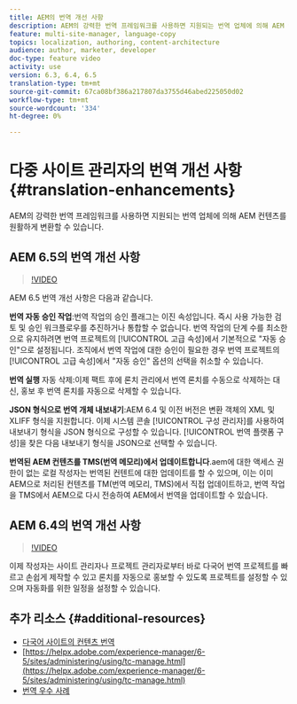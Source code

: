 ```yaml
---
title: AEM의 번역 개선 사항
description: AEM의 강력한 번역 프레임워크를 사용하면 지원되는 번역 업체에 의해 AEM 컨텐츠를 원활하게 변환할 수 있습니다. 최신 개선 사항에 대해 알아보십시오.
feature: multi-site-manager, language-copy
topics: localization, authoring, content-architecture
audience: author, marketer, developer
doc-type: feature video
activity: use
version: 6.3, 6.4, 6.5
translation-type: tm+mt
source-git-commit: 67ca08bf386a217807da3755d46abed225050d02
workflow-type: tm+mt
source-wordcount: '334'
ht-degree: 0%

---
```



# 다중 사이트 관리자의 번역 개선 사항 {#translation-enhancements}

AEM의 강력한 번역 프레임워크를 사용하면 지원되는 번역 업체에 의해 AEM 컨텐츠를 원활하게 변환할 수 있습니다.

## AEM 6.5의 번역 개선 사항

>[!VIDEO](https://video.tv.adobe.com/v/27405?quality=9&learn=on)

AEM 6.5 번역 개선 사항은 다음과 같습니다.

**번역 자동 승인 작업**:번역 작업의 승인 플래그는 이진 속성입니다. 즉시 사용 가능한 검토 및 승인 워크플로우를 추진하거나 통합할 수 없습니다. 번역 작업의 단계 수를 최소한으로 유지하려면 번역 프로젝트의 [!UICONTROL 고급 속성]에서 기본적으로 &quot;자동 승인&quot;으로 설정됩니다. 조직에서 번역 작업에 대한 승인이 필요한 경우 번역 프로젝트의 [!UICONTROL 고급 속성]에서 &quot;자동 승인&quot; 옵션의 선택을 취소할 수 있습니다.

**번역 실행** 자동 삭제:이제 팩트 후에 론치 관리에서 번역 론치를 수동으로 삭제하는 대신, 홍보 후 번역 론치를 자동으로 삭제할 수 있습니다.

**JSON 형식으로 번역 개체 내보내기**:AEM 6.4 및 이전 버전은 변환 객체의 XML 및 XLIFF 형식을 지원합니다. 이제 시스템 콘솔 [!UICONTROL 구성 관리자]를 사용하여 내보내기 형식을 JSON 형식으로 구성할 수 있습니다. [!UICONTROL 번역 플랫폼 구성]을 찾은 다음 내보내기 형식을 JSON으로 선택할 수 있습니다.

**번역된 AEM 컨텐츠를 TMS(번역 메모리)에서 업데이트합니다**.aem에 대한 액세스 권한이 없는 로컬 작성자는 번역된 컨텐트에 대한 업데이트를 할 수 있으며, 이는 이미 AEM으로 처리된 컨텐츠를 TM(번역 메모리, TMS)에서 직접 업데이트하고, 번역 작업을 TMS에서 AEM으로 다시 전송하여 AEM에서 번역을 업데이트할 수 있습니다.

## AEM 6.4의 번역 개선 사항

>[!VIDEO](https://video.tv.adobe.com/v/21309?quality=9&learn=on)

이제 작성자는 사이트 관리자나 프로젝트 관리자로부터 바로 다국어 번역 프로젝트를 빠르고 손쉽게 제작할 수 있고 론치를 자동으로 홍보할 수 있도록 프로젝트를 설정할 수 있으며 자동화를 위한 일정을 설정할 수 있습니다.

## 추가 리소스 {#additional-resources}

* [다국어 사이트의 컨텐츠 번역](https://helpx.adobe.com/experience-manager/6-5/sites/administering/using/translation.html)
* [https://helpx.adobe.com/experience-manager/6-5/sites/administering/using/tc-manage.html](https://helpx.adobe.com/experience-manager/6-5/sites/administering/using/tc-manage.html)
* [번역 우수 사례](https://helpx.adobe.com/experience-manager/6-5/sites/administering/using/tc-bp.html)